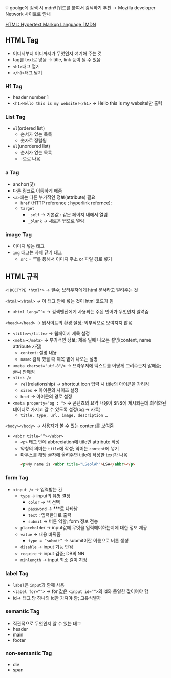 <aside>
💡 goolge에 검색 시 mdn키워드를 붙여서 검색하기 추천
→ Mozilla developer Network 사이트로 안내

</aside>

[HTML&colon; Hypertext Markup Language | MDN](https://developer.mozilla.org/ko/docs/Web/HTML)

## HTML Tag

- 어디서부터 어디까지가 무엇인지 얘기해 주는 것
- tag를 text로 넣음 → title, link 등이 될 수 있음
- `<h1>`태그 열기
- `</h1>`태그 닫기

### H1 Tag

- header number 1
- `<h1>Hello this is my website!</h1>`
  → Hello this is my website!만 출력

### List Tag

- `ol`(ordered list)
  - 순서가 있는 목록
  - 숫자로 정렬됨
- `ul`(unordered list)
  - 순서가 없는 목록
  - -으로 나옴

### a Tag

- anchor(닻)
- 다른 링크로 이동하게 해줌
- `<a>`에는 다른 부가적인 정보(attribute) 필요
  - `href` (HTTP reference ; hyperlink refernce):
  - `target`
    - `_self` → 기본값 : 같은 페이지 내에서 열림
    - `_blank` → 새로운 탭으로 열림

### image Tag

- 이미지 넣는 태그
- `img` 태그는 자체 닫기 태그
  - `src` = “”를 통해서 이미지 주소 or 파일 경로 넣기

## HTML 규칙

`<!DOCTYPE *html*>` → 필수; 브라우저에게 html 문서라고 알려주는 것

`<html></html>` → 이 태그 안에 넣는 것이 html 코드가 됨

- `<html lang=””>` → 검색엔진에게 사용되는 주된 언어가 무엇인지 알려줌

`<head></head>` → 웹사이트의 환경 설정; 외부적으로 보여지지 않음

- `<title></title>` → 웹페이지 제목 설정
- `<meta></meta>` → 부가적인 정보; 제목 밑에 나오는 설명(content, name attribute 가짐)
  - `content`: 설명 내용
  - `name`: 검색 했을 때 제목 밑에 나오는 설명
- `<meta charset="utf-8"/>` → 브라우저에 텍스트를 어떻게 그려주는지 말해줌; 글씨 안깨짐
- `<link />`
  - `rel`(relationship) → shortcut icon 입력 시 title의 아이콘을 가리킴
  - `sizes` → 아이콘의 사이즈 설정
  - `href` → 아이콘의 경로 설정
- `<meta property="og : ">` → 콘텐츠의 요약 내용이 SNS에 게시되는데 최적화된 데이터로 가지고 갈 수 있도록 설정(og → 카톡)
  - `title, type, url, image, description …`

`<body></body>` → 사용자가 볼 수 있는 content를 보여줌

- `<abbr title=””></abbr>`
  - `<p>` 태그 안에 abbreciation에 title인 attribute 작성
  - 약칭의 의미는 `title`에 작성; 약어는 `content`에 넣기
  - 마우스를 해당 글자에 올려주면 title에 작성한 text가 나옴
    ```html
    <p>My name is <abbr title="LSeolAh">LSA</abbr></p>
    ```

### form Tag

- `<input />` → 입력받는 칸
  - `type` → input의 유형 결정
    - `color` → 색 선택
    - `password` → \*\*\*로 나타남
    - `text` : 입력한대로 출력
    - `submit` → 버튼 역할; form 정보 전송
  - `placeholde`r → input값에 무엇을 입력해야하는지에 대한 정보 제공
  - `value` → 내용 바꿔줌
    - `type = “submit”` → submit이란 이름으로 버튼 생성
  - `disable` → input 기능 안됨
  - `require` → input 검증; DB의 NN
  - `minlength` → input 최소 길이 지정

### label Tag

- `label`은 `input`과 함께 사용
- `<label for=””>` → for 값은 `<input id=””>`의 id와 동일한 값이여야 함
- id→ 태그 당 하나의 id만 가져야 함; 고유식별자

### semantic Tag

- 직관적으로 무엇인지 알 수 있는 태그
- header
- main
- footer

### non-semantic Tag

- div
- span
